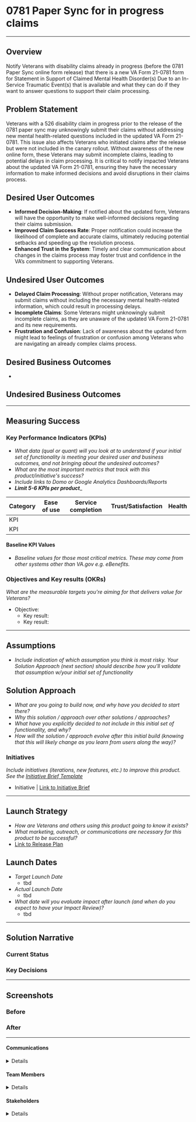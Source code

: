 
# 0781 Paper Sync for in progress claims

---

## Overview
Notify Veterans with disability claims already in progress (before the 0781 Paper Sync online form release) that there is a new VA Form 21-0781 form for Statement in Support of Claimed Mental Health Disorder(s) Due to an In-Service Traumatic Event(s) that is available and what they can do if they want to answer questions to support their claim processing. 

## Problem Statement
Veterans with a 526 disability claim in progress prior to the release of the 0781 paper sync may unknowingly submit their claims without addressing new mental health-related questions included in the updated VA Form 21-0781. This issue also affects Veterans who initiated claims after the release but were not included in the canary rollout. Without awareness of the new online form, these Veterans may submit incomplete claims, leading to potential delays in claim processing. It is critical to notify impacted Veterans about the updated VA Form 21-0781, ensuring they have the necessary information to make informed decisions and avoid disruptions in their claims process. 

## Desired User Outcomes
- **Informed Decision-Making**: If notified about the updated form, Veterans will have the opportunity to make well-informed decisions regarding their claims submission.
- **Improved Claim Success Rate**: Proper notification could increase the likelihood of complete and accurate claims, ultimately reducing potential setbacks and speeding up the resolution process.
- **Enhanced Trust in the System**: Timely and clear communication about changes in the claims process may foster trust and confidence in the VA’s commitment to supporting Veterans.

## Undesired User Outcomes
- **Delayed Claim Processing**: Without proper notification, Veterans may submit claims without including the necessary mental health-related information, which could result in processing delays.
- **Incomplete Claims**: Some Veterans might unknowingly submit incomplete claims, as they are unaware of the updated VA Form 21-0781 and its new requirements.
- **Frustration and Confusion**: Lack of awareness about the updated form might lead to feelings of frustration or confusion among Veterans who are navigating an already complex claims process.


## Desired Business Outcomes

- 

## Undesired Business Outcomes


---
## Measuring Success


### Key Performance Indicators (KPIs)
* *What data (qual or quant) will you look at to understand if your initial set of functionality is meeting your desired user and business outcomes, and not bringing about the undesired outcomes?*
* _What are the most important metrics that track with this product/initiative's success?_
* _Include links to Domo or Google Analytics Dashboards/Reports_
* _**Limit 5-6 KPIs per product**__

| Category | Ease of use | Service completion | Trust/Satisfaction | Health |
|----------|-------------|--------------------|--------------------|--------|
| KPI      |             |                    |                    |        |
| KPI      |             |                    |                    |        |

#### Baseline KPI Values
* _Baseline values for those most critical metrics. These may come from other systems other than VA.gov e.g. eBenefits._

### Objectives and Key results (OKRs)
_What are the measurable targets you're aiming for that delivers value for Veterans?_

- Objective:
  - Key result: 
  - Key result: 


---

## Assumptions
- *Include indication of which assumption you think is most risky. Your Solution Approach (next section) should describe how you'll validate that assumption w/your initial set of functionality*

## Solution Approach

- *What are you going to build now, and why have you decided to start there?*
- *Why this solution / approach over other solutions / approaches?*
- *What have you explicitly decided to not include in this initial set of functionality, and why?*
- *How will the solution / approach evolve after this initial build (knowing that this will likely change as you learn from users along the way)?*

### Initiatives
*Include initiatives (iterations, new features, etc.) to improve this product. See the [Initiative Brief Template](https://github.com/department-of-veterans-affairs/va.gov-team/blob/master/teams/vsa/product/initiative-brief-template.md)*

- Initiative | [Link to Initiative Brief](#)

--- 

## Launch Strategy
- *How are Veterans and others using this product going to know it exists?*
- *What marketing, outreach, or communications are necessary for this product to be successful?*
- [Link to Release Plan](https://github.com/department-of-veterans-affairs/va.gov-team/blob/master/platform/product-management/release-plan-template.md)

## Launch Dates
- *Target Launch Date*
  - tbd
- *Actual Launch Date* 
  - tbd
- *What date will you evaluate impact after launch (and when do you expect to have your Impact Review)?*
  - tbd

---

## Solution Narrative

### Current Status

### Key Decisions

---
   
## Screenshots

### Before

### After

---

#### Communications

<details>

- Team Name: DBEX-Carbs
- GitHub Label: DBEX-Carbs
- Slack channel: #benefits-disability 
- Product POCs: Emily Theis
- Stakeholders: Disability Benefits Crew

</details>

#### Team Members

<details>
 
- Prod Manager: Lisa Capaccioli
- Delivery Lead: Amy Plange
- Des/Res Lead: Ruben Sun
- Des/Res: Qian Chen
- Des/Res: Evelyn Hilbrich Davis
- Full Stack Eng: Nathan Burgess
- Full Stack Eng: Alison Jones
- Full Stack Eng: JR Reed
- Lead Eng: Kyle Soskin
</details>
 
#### Stakeholders

<details>
 
Disability Benefits Crew: 
- Product Owner: Leah 
- Eng Lead: Sam Wiley
- Design Lead: Shannon Ford 
- OBA Lead: David Reis
 
</details>

